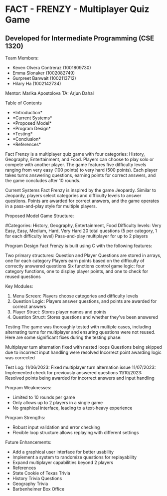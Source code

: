 <HTML lang="en">
  <Body>
    <Main>
<h1>FACT - FRENZY - Multiplayer Quiz Game</h1>

<h2>Developed for Intermediate Programming (CSE 1320)</h2>

Team Members:
<ul>
<li>Keven Olvera Contreraz (1001809730)</li>
<li>Emma Slonaker (1002082749)</li>
<li>Gurpreet Banwait (1002113712)</li>
<li>Hilary Ha (1002142734)</li>
</ul>

Mentor: Marika Apostolova
TA: Arjun Dahal

<section>
  Table of Contents
  <ul>
    <li>*Introduction*</li>
    <li>*Current Systems*</li>
    <li>*Proposed Model*</li>
    <li>*Program Design*</li>
    <li>*Testing*</li>
    <li>*Conclusion*</li>
    <li>*References*</li>
  </ul>
</section>

Fact Frenzy is a multiplayer quiz game with four categories: History, Geography, Entertainment, and Food. Players can choose to play solo or compete with another player. The game features five difficulty levels ranging from very easy (100 points) to very hard (500 points). Each player takes turns answering questions, earning points for correct answers, and the game concludes after 10 rounds.

Current Systems
Fact Frenzy is inspired by the game Jeopardy. Similar to Jeopardy, players select categories and difficulty levels to answer questions. Points are awarded for correct answers, and the game operates in a pass-and-play style for multiple players.

Proposed Model
Game Structure:

#Categories: History, Geography, Entertainment, Food
Difficulty levels: Very Easy, Easy, Medium, Hard, Very Hard
20 total questions (5 per category, 1 for each difficulty level)
Pass-and-play multiplayer for up to 2 players

Program Design
Fact Frenzy is built using C with the following features:

Two primary structures: Question and Player
Questions are stored in arrays, one for each category
Players earn points based on the difficulty of correctly answered questions
Six functions control game logic: four category functions, one to display player points, and one to check for reused questions

Key Modules:
<ol>
<li>Menu Screen: Players choose categories and difficulty levels</li>
<li>Question Logic: Players answer questions, and points are awarded for correct answers</li>
<li>Player Struct: Stores player names and points</li>
<li>Question Struct: Stores questions and whether they’ve been answered</li>
</ol>
Testing
The game was thoroughly tested with multiple cases, including alternating turns for multiplayer and ensuring questions were not reused. Here are some significant fixes during the testing phase:

Multiplayer turn alternation fixed with nested loops
Questions being skipped due to incorrect input handling were resolved
Incorrect point awarding logic was corrected

Test Log:
11/06/2023: Fixed multiplayer turn alternation issue
11/07/2023: Implemented check for previously answered questions
11/10/2023: Resolved points being awarded for incorrect answers and input handling


Program Weaknesses:
<ul>
<li>Limited to 10 rounds per game</li>
<li>Only allows up to 2 players in a single game</li>
<li>No graphical interface, leading to a text-heavy experience</li>
</ul>

Program Strengths:
<ul>
<li>Robust input validation and error checking</li>
<li>Flexible loop structure allows replaying with different settings</li>
</ul>

Future Enhancements:
<ul>
<li>Add a graphical user interface for better usability</li>
<li>Implement a system to randomize questions for replayability</li>
<li>Expand multiplayer capabilities beyond 2 players</li>
<li>References</li>
<li>State Cookie of Texas Trivia</li>
<li>History Trivia Questions</li>
<li>Geography Trivia</li>
<li>Barbenheimer Box Office</li>
</ul>
    </Main>
  </Body>
</HTML>
